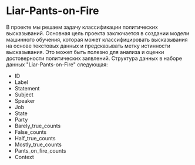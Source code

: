# Liar-Pants-on-Fire
В проекте мы решаем задачу классификации политических высказываний. Основная цель проекта заключается в создании модели машинного обучения, которая может классифицировать высказывания на основе текстовых данных и предсказывать метку истинности высказывания. Это может быть полезно для анализа и оценки достоверности политических заявлений.
Структура данных в наборе данных "Liar-Pants-on-Fire" следующая:
* ID	
* Label
* Statement	
* Subject
* Speaker	
* Job	
* State	
* Party	
* Barely_true_counts	
* False_counts	
* Half_true_counts	
* Mostly_true_counts	
* Pants_on_fire_counts	
* Context
